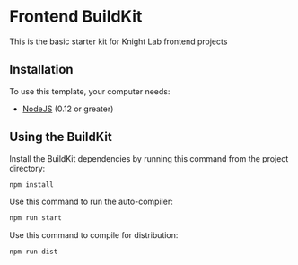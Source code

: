 # Frontend BuildKit
This is the basic starter kit for Knight Lab frontend projects

## Installation

To use this template, your computer needs:

- [NodeJS](https://nodejs.org/en/) (0.12 or greater)


## Using the BuildKit
Install the BuildKit dependencies by running this command from the project directory:
```bash
npm install
```

Use this command to run the auto-compiler:
```bash
npm run start
```
Use this command to compile for distribution:
```bash
npm run dist
```
